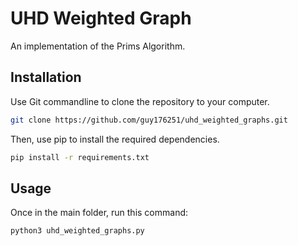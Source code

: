 # UHD Weighted Graph

An implementation of the Prims Algorithm.

## Installation

Use Git commandline to clone the repository to your computer.

```bash
git clone https://github.com/guy176251/uhd_weighted_graphs.git
```

Then, use pip to install the required dependencies.

```bash
pip install -r requirements.txt
```

## Usage

Once in the main folder, run this command:

```bash
python3 uhd_weighted_graphs.py
```
